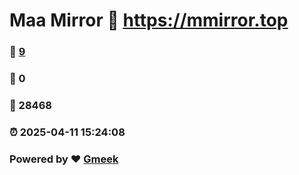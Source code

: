 # Maa Mirror :link: https://mmirror.top 
### :page_facing_up: [9](https://mmirror.top/tag.html) 
### :speech_balloon: 0 
### :hibiscus: 28468 
### :alarm_clock: 2025-04-11 15:24:08 
### Powered by :heart: [Gmeek](https://github.com/Meekdai/Gmeek)

